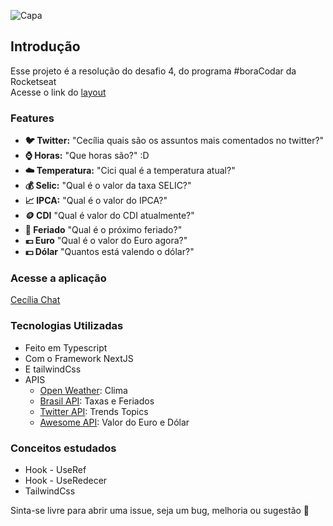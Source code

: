 ![Capa](https://user-images.githubusercontent.com/94193637/215828847-1c141a98-7543-457d-ab9f-c97b378cecc5.png)

## Introdução
Esse projeto é a resolução do desafio 4, do programa #boraCodar da Rocketseat \
Acesse o link do [layout](https://www.figma.com/community/file/1200070743637495660)

### Features
- **🐦 Twitter:** "Cecília quais são os assuntos mais comentados no twitter?"
- **⌚ Horas:** "Que horas são?" :D
- **☁️ Temperatura:** "Cici qual é a temperatura atual?"
- **💰 Selic:** "Qual é o valor da taxa SELIC?"
- **📈 IPCA:** "Qual é o valor do IPCA?"
- **🪙 CDI** "Qual é valor do CDI atualmente?"
- **📅 Feriado** "Qual é o próximo feriado?"
- **💶 Euro** "Qual é o valor do Euro agora?"
- **💵 Dólar** "Quantos está valendo o dólar?"

### Acesse a aplicação
[Cecília Chat](https://cecilia-chatbot-next-js.vercel.app/)

### Tecnologias Utilizadas
- Feito em Typescript
- Com o Framework NextJS
- E tailwindCss
- APIS
  * [Open Weather](https://openweathermap.org/api): Clima
  * [Brasil API](https://brasilapi.com.br/): Taxas e Feriados
  - [Twitter API](https://developer.twitter.com/): Trends Topics
  - [Awesome API](https://docs.awesomeapi.com.br/api-de-moedas): Valor do Euro e Dólar
  
 
 ### Conceitos estudados
- Hook - UseRef
- Hook - UseRedecer
- TailwindCss

Sinta-se livre para abrir uma issue, seja um bug, melhoria ou sugestão 🤠
